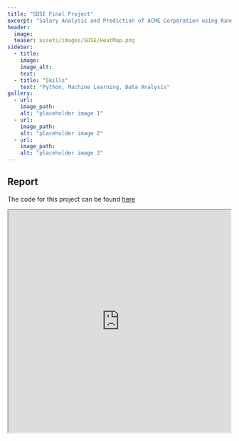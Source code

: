 ```yaml
---
title: "SDSE Final Project"
excerpt: "Salary Analysis and Prediction of ACME Corporation using Random Forest and Linear Regression"
header:
  image:
  teaser: assets/images/SDSE/HeatMap.png
sidebar:
  - title:
    image: 
    image_alt: 
    text: 
  - title: "Skills"
    text: "Python, Machine Learning, Data Analysis"
gallery:
  - url:
    image_path: 
    alt: "placeholder image 1"
  - url: 
    image_path: 
    alt: "placeholder image 2"
  - url: 
    image_path: 
    alt: "placeholder image 3"
---
```

## Report
The code for this project can be found [here](https://github.com/ishaangupta04/SDSE-Final-Project/tree/main)
<iframe src = "https://drive.google.com/viewerng/viewer?embedded=true&url=https://ishaangupta04.github.io/assets/documents/E178 Final Report [Group 11].pdf" type="application/pdf" width="500" height="500">
</iframe>
